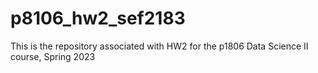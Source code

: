 # p8106_hw2_sef2183
This is the repository associated with HW2 for the p1806 Data Science II course, Spring 2023
